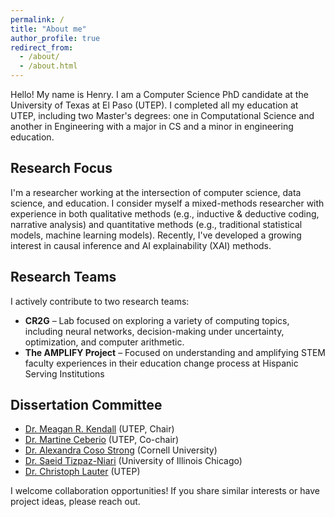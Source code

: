 ```yaml
---
permalink: /
title: "About me"
author_profile: true
redirect_from: 
  - /about/
  - /about.html
---
```


Hello! My name is Henry. I am a Computer Science PhD candidate at the University of Texas at El Paso (UTEP). I completed all my education at UTEP, including two Master's degrees: one in Computational Science and another in Engineering with a major in CS and a minor in engineering education.

## Research Focus
I'm a researcher working at the intersection of computer science, data science, and education. I consider myself a mixed-methods researcher with experience in both qualitative methods (e.g., inductive & deductive coding, narrative analysis) and quantitative methods (e.g., traditional statistical models, machine learning models). Recently, I've developed a growing interest in causal inference and AI explainability (XAI) methods.

## Research Teams
I actively contribute to two research teams:
 
* **CR2G** – Lab focused on exploring a variety of computing topics, including neural networks, decision-making under uncertainty, optimization, and computer arithmetic.
* **The AMPLIFY Project** – Focused on understanding and amplifying STEM faculty experiences in their education change process at Hispanic Serving Institutions 

## Dissertation Committee
* [Dr. Meagan R. Kendall](https://www.utep.edu/engineering/amplify/team/) (UTEP, Chair)
* [Dr. Martine Ceberio](https://martineceberio.fr/)  (UTEP, Co-chair)  
* [Dr. Alexandra Coso Strong](https://www.engineering.cornell.edu/people/alexandra-coso-strong/) (Cornell University)
* [Dr. Saeid Tizpaz-Niari](https://tizpaz.github.io/) (University of Illinois Chicago)
* [Dr. Christoph Lauter](https://www.christoph-lauter.org/) (UTEP)

I welcome collaboration opportunities! If you share similar interests or have project ideas, please reach out.
